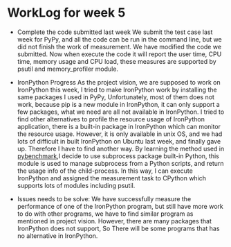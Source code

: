 # WorkLog for week 5
- Complete the code submitted last week
We submit the test case last week for PyPy, and all the code can be run in
the command line, but we did not finish the work of measurement. We have
modified the code we submitted. Now when execute the code it will report
the user time, CPU time, memory usage and CPU load, these measures are
supported by psutil and memory_profiler module. 

- IronPython Progress
As the project vision, we are supposed to work on IronPython this week, I
tried to make IronPython work by installing the same packages I used in
PyPy, Unfortunately, most of them does not work, because pip is a new
module in IronPython, it can only support a few packages, what we need are
all not available in IronPython. 
I tried to find other alternatives to profile the resource usage of IronPython
application, there is a built-in package in IronPython which can monitor the
resource usage. However, it is only available in unix OS, and we had lots of
difficult in built IronPython on Ubuntu last week, and finally gave up.
Therefore I have to find another way.
By learning the method used in [pybenchmark](https://pybenchmarks.org/play.php),I decide to use subprocess 
package built-in Python, this module is used to manage subprocess from a
Python scripts, and return the usage info of the child-process. In this way, I
can execute IronPython and assigned the measurement task to CPython
which supports lots of modules including psutil.

- Issues needs to be solve:
We have successfully measure the performance of one of the IronPython program,
but still have more work to do with other programs, we have to find similar program 
as mentioned in project vision. However, there are many packages that IronPython does 
not support, So There will be some programs that has no alternative in IronPython. 